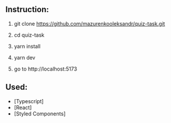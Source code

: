 ## Instruction:

1. git clone https://github.com/mazurenkooleksandr/quiz-task.git

2. cd quiz-task

3. yarn install

4. yarn dev

5. go to http://localhost:5173

## Used:

- [Typescript]
- [React]
- [Styled Components]
